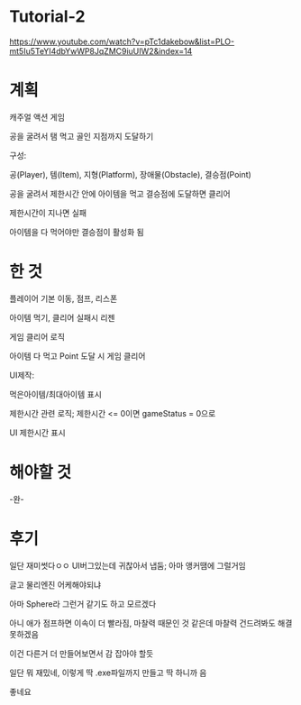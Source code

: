 # Tutorial-2
https://www.youtube.com/watch?v=pTc1dakebow&list=PLO-mt5Iu5TeYI4dbYwWP8JqZMC9iuUIW2&index=14

# 계획
캐주얼 액션 게임

공을 굴려서 탬 먹고 골인 지점까지 도달하기

구성:

공(Player), 템(Item), 지형(Platform), 장애물(Obstacle), 결승점(Point)

공을 굴려서
제한시간 안에
아이템을 먹고
결승점에 도달하면
클리어

제한시간이 지나면 실패

아이템을 다 먹어야만 결승점이 활성화 됨

# 한 것
플레이어 기본 이동, 점프, 리스폰

아이템 먹기, 클리어 실패시 리젠

게임 클리어 로직

아이템 다 먹고 Point 도달 시 게임 클리어

UI제작:

먹은아이템/최대아이템 표시

제한시간 관련 로직; 제한시간 <= 0이면 gameStatus = 0으로

UI 제한시간 표시

# 해야할 것
-완-

# 후기
일단 재미썻다ㅇㅇ
UI버그있는데  귀찮아서 냅둠; 아마 앵커땜에 그럴거임

글고 물리엔진 어케해야되냐

아마 Sphere라 그런거 같기도 하고 모르겠다

아니 애가 점프하면 이속이 더 빨라짐, 마찰력 때문인 것 같은데 마찰력 건드려봐도 해결 못하겠음

이건 다른거 더 만들어보면서 감 잡아야 할듯

일단 뭐 재밌네, 이렇게 딱 .exe파일까지 만들고 딱 하니까 음

좋네요
